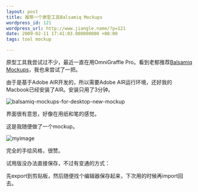 ```yaml
---
layout: post
title: 推荐一个原型工具Balsamiq Mockups
wordpress_id: 121
wordpress_url: http://www.jiangle.name/?p=121
date: 2009-02-11 17:41:03.000000000 +08:00
tags: tool mockup

---
```

原型工具我尝试过不少，最近一直在用OmniGraffle Pro。看到老郁推荐[Balsamiq Mockups](http://www.balsamiq.com/)，我也来尝试了一把。

由于是基于Adobe AIR开发的，所以需要Adobe AIR运行环境，还好我的Macbook已经安装了AIR。安装只用了3分钟。

![balsamiq-mockups-for-desktop-new-mockup](http://i.jiangle.name/wp-content/uploads/2009/02/balsamiq-mockups-for-desktop-new-mockup-580x440.jpg)
   

界面很有意思，好像在用纸和笔的感觉。

这是我随便做了一个mockup。

![myimage](http://i.jiangle.name/wp-content/uploads/2009/02/myimage-580x192.png)


完全的手绘风格，很赞。

试用版没办法直接保存，不过有变通的方式：

先export到剪贴板，然后随便找个编辑器保存起来，下次用的时候再import回去。
